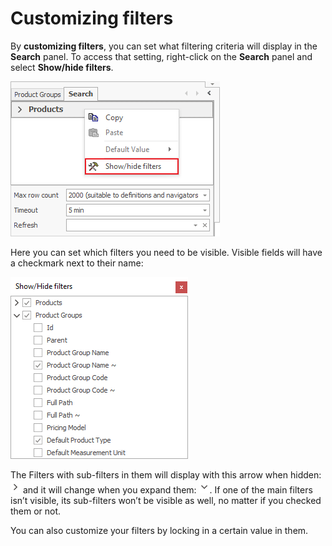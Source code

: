 # Customizing filters

By <b>customizing filters</b>, you can set what filtering criteria will display in the **Search** panel. To access that setting, right-click on the **Search** panel and select **Show/hide filters**. 

![Customizing Filters](pictures/customizing-filters.png)

Here you can set which filters you need to be visible. Visible fields will have a checkmark next to their name:
 
![Show/hide filters](pictures/show-hide-filters.png)

The Filters with sub-filters in them will display with this arrow when hidden: ![Right arrow](pictures/right-arrow.png) and it will change when you expand them: ![Down arrow](pictures/down-arrow.png).
If one of the main filters isn’t visible, its sub-filters won’t be visible as well, no matter if you checked them or not.

You can also customize your filters by locking in a certain value in them.

